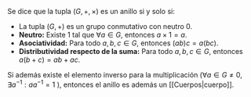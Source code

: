 Se dice que la tupla $(G, +, \times)$ es un anillo si y solo si:

- La tupla $(G, +)$ es un grupo conmutativo con neutro $0$.
- **Neutro:** Existe $1$ tal que $\forall a \in G$, entonces $a \times 1 = a$.
- **Asociatividad:** Para todo $a,b,c \in G$, entonces $(ab)c = a(bc)$.
- **Distributividad respecto de la suma:** Para todo $a,b,c \in G$, entonces $a(b+c) = ab + ac$.

Si además existe el elemento inverso para la multiplicación ($\forall a \in G \neq 0, \exists a^{-1}: aa^{-1} = 1$ ), entonces el anillo es además un [[Cuerpos|cuerpo]].
